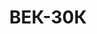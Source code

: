 ---
lang: ru
layout: featured
title: ВЕК-30К
max_weight: 30
icon: /assets/img/products/vek-15D-20D-30K.png
description: "Диапазон: 200кг... 30т</br>Высота цифры индикатора: 58мм</br>Цена деления: 10кг</br>Масса весов: 96кг</br>Длина весов: 1300мм</br>Цена*: 65200грн"
---